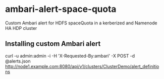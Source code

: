 # ambari-alert-space-quota
Custom Ambari alert for HDFS spaceQuota in a kerberized and Namenode HA HDP cluster 

## Installing custom Ambari alert
curl -u admin:admin -i -H 'X-Requested-By:ambari' -X POST -d @alerts.json  http://node1.example.com:8080/api/v1/clusters/ClusterDemo/alert_definitions
